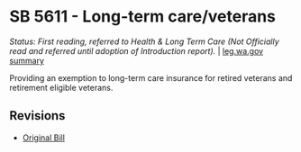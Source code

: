 # SB 5611 - Long-term care/veterans
*Status: First reading, referred to Health & Long Term Care (Not Officially read and referred until adoption of Introduction report).* | [leg.wa.gov summary](https://app.leg.wa.gov/billsummary?BillNumber=5611&Year=2021)

Providing an exemption to long-term care insurance for retired veterans and retirement eligible veterans.

## Revisions
* [Original Bill](1/)